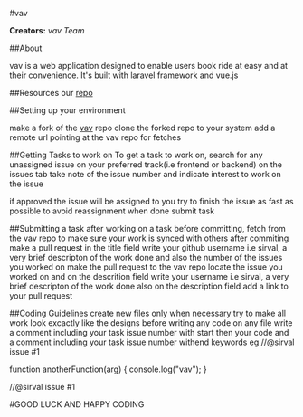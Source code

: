 
#vav

**Creators:**
*vav Team*

##About

vav is a web application designed to enable users book ride at easy and at their convenience. 
It's built with laravel framework and vue.js

##Resources
our [repo](https://github.com/sirval/vav)

##Setting up your environment

make a fork of the [vav](https://github.com/sirval/vav) repo
clone the forked repo to your system
add a remote url pointing at the vav repo for fetches

##Getting Tasks to work on
To get a task to work on, search for any unassigned issue on your preferred track(i.e frontend or backend) on the issues tab
take note of the issue number and indicate interest to work on the issue 

if approved the issue will be assigned to you
try to finish the issue as fast as possible to avoid reassignment
when done submit task

##Submitting a task
after working on a task before committing, fetch from the vav repo to make sure your work is synced with others
after commiting make a pull request
in the title field write your github username i.e sirval, a very brief descripton of the work done and also the number of the issues you worked on
make the pull request to the vav repo
locate the issue you worked on and on the descrition field write your username i.e sirval, a very brief descripton of the work done
also on the description field add a link to your pull request

##Coding Guidelines
create new files only when necessary
try to make all work look excactly like the designs
before writing any code on any file write a comment including your task issue number with start
then your code
and a comment including your task issue number withend keywords eg
//@sirval issue #1

function anotherFunction(arg) {
  console.log("vav");
}

//@sirval issue #1

#GOOD LUCK AND HAPPY CODING
